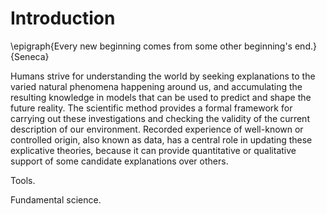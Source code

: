 # Introduction

\epigraph{Every new beginning comes from some other beginning's end.}{Seneca}

Humans strive for understanding the world by seeking explanations
to the varied natural phenomena happening around us,
and accumulating the resulting knowledge in models that
can be used to predict and shape the future reality.
The scientific method provides a formal framework for carrying out these
investigations and checking the validity of the current description of
our environment. Recorded experience of well-known or controlled origin,
also known as data, has a central role in updating these explicative
theories, because it can provide quantitative or qualitative
support of some candidate explanations over others.

Tools.

Fundamental science.
